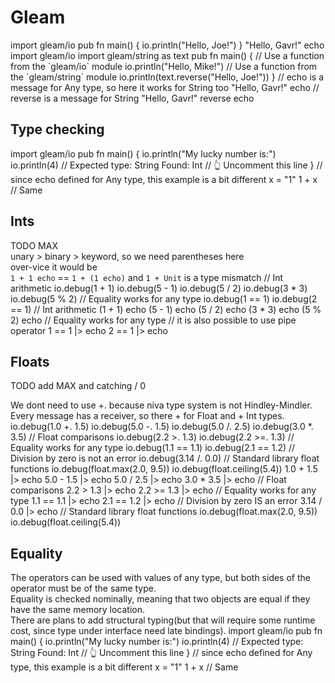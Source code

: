 # Gleam

<compare>
    <code-block lang="Scala">
        import gleam/io
        pub fn main() {
            io.println("Hello, Joe!")
        }
    </code-block>
    <code-block lang="Scala">
        "Hello, Gavr!" echo
    </code-block>
</compare>

<compare>
    <code-block lang="Scala">
        import gleam/io
        import gleam/string as text
        pub fn main() {
            // Use a function from the `gleam/io` module
            io.println("Hello, Mike!")
            // Use a function from the `gleam/string` module
            io.println(text.reverse("Hello, Joe!"))
        }
    </code-block>
    <code-block lang="Scala">
        // echo is a message for Any type, so here it works for String too
        "Hello, Gavr!" echo
        // reverse is a message for String
        "Hello, Gavr!" reverse echo
    </code-block>
</compare>

## Type checking

<compare>
    <code-block lang="Scala">
        import gleam/io
        pub fn main() {
            io.println("My lucky number is:")
            io.println(4) // Expected type: String Found: Int
            // 👆️ Uncomment this line
        }
    </code-block>
    <code-block lang="Scala">
        // since echo defined for Any type, this example is a bit different
        x = "1"
        1 + x // Same
    </code-block>
</compare>

## Ints
TODO MAX  
unary > binary > keyword, so we need parentheses here  
over-vice it would be  
`1 + 1 echo` == `1 + (1 echo)` and `1 + Unit` is a type mismatch
<compare>
    <code-block lang="Scala">
        // Int arithmetic
        io.debug(1 + 1)
        io.debug(5 - 1)
        io.debug(5 / 2)
        io.debug(3 * 3)
        io.debug(5 % 2)
        // Equality works for any type
        io.debug(1 == 1)
        io.debug(2 == 1)
    </code-block>
    <code-block lang="Scala">
        // Int arithmetic
        (1 + 1) echo
        (5 - 1) echo
        (5 / 2) echo
        (3 * 3) echo
        (5 % 2) echo
        // Equality works for any type
        // it is also possible to use pipe operator
        1 == 1 |> echo
        2 == 1 |> echo
    </code-block>
</compare>

## Floats
TODO add MAX and catching / 0  

We dont need to use +. because niva type system is not Hindley-Mindler.  
Every message has a receiver, so there + for Float and + Int types. 
<compare>
    <code-block lang="Scala">
        io.debug(1.0 +. 1.5)
        io.debug(5.0 -. 1.5)
        io.debug(5.0 /. 2.5)
        io.debug(3.0 *. 3.5)
        // Float comparisons
        io.debug(2.2 >. 1.3)
        io.debug(2.2 >=. 1.3)
        // Equality works for any type
        io.debug(1.1 == 1.1)
        io.debug(2.1 == 1.2)
        // Division by zero is not an error
        io.debug(3.14 /. 0.0)
        // Standard library float functions
        io.debug(float.max(2.0, 9.5))
        io.debug(float.ceiling(5.4))
    </code-block>
    <code-block lang="Scala">
        1.0 + 1.5 |> echo
        5.0 - 1.5 |> echo
        5.0 / 2.5 |> echo
        3.0 * 3.5 |> echo
        // Float comparisons
        2.2 > 1.3 |> echo
        2.2 >= 1.3 |> echo
        // Equality works for any type
        1.1 == 1.1 |> echo
        2.1 == 1.2 |> echo
        // Division by zero IS an error
        3.14 / 0.0 |> echo
        // Standard library float functions
        io.debug(float.max(2.0, 9.5))
        io.debug(float.ceiling(5.4))
    </code-block>
</compare>

## Equality
The operators can be used with values of any type, but both sides of the operator must be of the same type.  
Equality is checked nominally, meaning that two objects are equal if they have the same memory location.  
There are plans to add structural typing(but that will require some runtime cost, since type under interface need late bindings).
<compare>
    <code-block lang="Scala">
        import gleam/io
        pub fn main() {
            io.println("My lucky number is:")
            io.println(4) // Expected type: String Found: Int
            // 👆️ Uncomment this line
        }
    </code-block>
    <code-block lang="Scala">
        // since echo defined for Any type, this example is a bit different
        x = "1"
        1 + x // Same
    </code-block>
</compare>  
